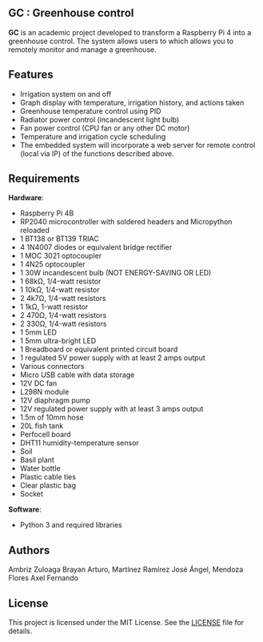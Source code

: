 ## GC : Greenhouse control  

**GC** is an academic project developed to transform a Raspberry Pi 4 into a greenhouse control. The system allows users to which allows you to remotely monitor and manage a greenhouse.

## Features  

 - Irrigation system on and off  
 - Graph display with temperature, irrigation history, and actions taken  
 - Greenhouse temperature control using PID  
 - Radiator power control (incandescent light bulb)  
 - Fan power control (CPU fan or any other DC motor)  
 - Temperature and irrigation cycle scheduling  
 - The embedded system will incorporate a web server for remote control (local via IP) of the functions described above.  

## Requirements  

**Hardware**:  
 - Raspberry Pi 4B  
 - RP2040 microcontroller with soldered headers and Micropython reloaded  
 - 1 BT138 or BT139 TRIAC
 - 4 1N4007 diodes or equivalent bridge rectifier
 - 1 MOC 3021 optocoupler
 - 1 4N25 optocoupler
 - 1 30W incandescent bulb (NOT ENERGY-SAVING OR LED)
 - 1 68kΩ, 1/4-watt resistor
 - 1 10kΩ, 1/4-watt resistor
 - 2 4k7Ω, 1/4-watt resistors
 - 1 1kΩ, 1-watt resistor
 - 2 470Ω, 1/4-watt resistors
 - 2 330Ω, 1/4-watt resistors
 - 1 5mm LED
 - 1 5mm ultra-bright LED
 - 1 Breadboard or equivalent printed circuit board
 - 1 regulated 5V power supply with at least 2 amps output
 - Various connectors
 - Micro USB cable with data storage
 - 12V DC fan
 - L298N module
 - 12V diaphragm pump
 - 12V regulated power supply with at least 3 amps output
 - 1.5m of 10mm hose
 - 20L fish tank
 - Perfocell board
 - DHT11 humidity-temperature sensor
 - Soil
 - Basil plant
 - Water bottle
 - Plastic cable ties
 - Clear plastic bag
 - Socket   

**Software**:  
  - Python 3 and required libraries  

## Authors  

Ambriz Zuloaga Brayan Arturo, Martínez Ramírez José Ángel, Mendoza Flores Axel Fernando 

## License  

This project is licensed under the MIT License. See the [LICENSE](./LICENSE) file for details. 
